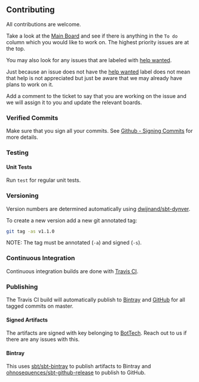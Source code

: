 ## Contributing

All contributions are welcome.

Take a look at the [Main Board] and see if there is anything in the `To do` column which you would like to work on.
The highest priority issues are at the top.

You may also look for any issues that are labeled with [help wanted].

Just because an issue does not have the [help wanted] label does not mean that help is not appreciated but just be aware
that we may already have plans to work on it.

Add a comment to the ticket to say that you are working on the issue and we will assign it to you and update the
relevant boards.

### Verified Commits

Make sure that you sign all your commits. See [Github - Signing Commits] for more details.

### Testing

#### Unit Tests

Run `test` for regular unit tests.

### Versioning

Version numbers are determined automatically using [dwijnand/sbt-dynver].

To create a new version add a new git annotated tag:
```bash
git tag -as v1.1.0
```

NOTE: The tag must be annotated (`-a`) and signed (`-s`).

### Continuous Integration

Continuous integration builds are done with [Travis CI].

### Publishing

The Travis CI build will automatically publish to [Bintray] and [GitHub] for all tagged commits on master.

#### Signed Artifacts

The artifacts are signed with key belonging to [BotTech]. Reach out to us if there are any issues with this.

#### Bintray

This uses [sbt/sbt-bintray] to publish artifacts to Bintray and [ohnosequences/sbt-github-release] to publish to GitHub.

[BotTech]: https://github.com/BotTech
[Bintray]: https://bintray.com
[dwijnand/sbt-dynver]: https://github.com/dwijnand/sbt-dynver
[GitHub]: https://github.com
[GitHub - Signing Commits]: https://help.github.com/articles/signing-commits/
[help wanted]: https://github.com/BotTech/binary-file-finder"/issues?q=is%3Aissue+is%3Aopen+label%3A%22help+wanted%22
[Main Board]: https://github.com/BotTech/binary-file-finder"/projects/1
[ohnosequences/sbt-github-release]: https://github.com/ohnosequences/sbt-github-release
[sbt/sbt-bintray]: https://github.com/sbt/sbt-bintray
[Travis CI]: https://travis-ci.org
